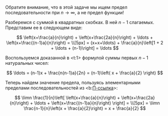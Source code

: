Обратите внимание, что в этой задаче мы ищем предел последовательности при $n\to\infty$, а не предел функции!

Разберемся с суммой в квадратных скобках. В ней $n-1$ слагаемых. Представим ее в следующем виде:

$$ \left(x+\frac{a}{n}\right) + \left(x+\frac{2a}{n}\right) + \ldots + \left(x+\frac{(n-1)a}{n}\right) = \\[5px] = (x+x+\ldots) + \frac{a}{n}\left[1 + 2 + \ldots + (n-1)\right] = \ldots $$

Воспользуемся доказанной в <t:1> формулой суммы первых $n-1$ натуральных чисел:

$$ \ldots = (n-1)x + \frac{n(n-1)a}{2n} = (n-1)\left( x + \frac{a}{2} \right) $$

Теперь найдем значение предела, пользуясь элементарными пределами последовательностей из <b:[П-ссылка](advanced/proto/sequence-lim/elementary)>:

$$ \limn \frac{1}{n}\left[ \left(x+\frac{a}{n}\right) + \left(x+\frac{2a}{n}\right) + \ldots + \left(x+\frac{(n-1)a}{n}\right) \right] = \\[5px] = \limn \frac{n-1}{n}\left(x + \frac{a}{2}\right) = x + \frac{a}{2} $$